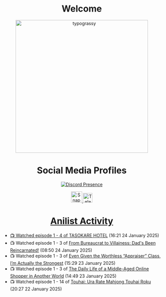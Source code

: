 <div align="center">

# Welcome
<a href="https://github.com/kawarimidoll/typograssy">
    <img alt="typograssy" src="https://typograssy.deno.dev/api?text=%E3%82%88%E3%81%86%E3%81%93%E3%81%9D%E3%81%BF%E3%81%AA%E3%81%95%E3%82%93%20-%20Sheby--&&l0=none&l1=82d9d0&l2=027353&l3=038c4c&l4=01402e&bg=none&frame=none&speed=100&comment=" width="421.99">
</a>

</div>

<div align="center">

# Social Media Profiles

[![Discord Presence](https://lanyard.cnrad.dev/api/612532963938271232)](https://discord.com/users/612532963938271232)


<a href="https://www.snapchat.com/add/a.sheby" title="Snapchat Profile">
    <img src="https://www.freepnglogos.com/uploads/snapchat-logo-png-0.png" width="35" alt="Snapchat Logo" />


<a href="https://t.me/ASheby" title="Telegram Profile">
    <img src="https://www.freepnglogos.com/uploads/telegram-logo-png-0.png" width="30" alt="Telegram Logo" />


</div>

<div align="center">

# Anilist Activity

</div>

<!-- ANILIST_ACTIVITY:start -->

-   📺 Watched episode 1 - 4 of [TASOKARE HOTEL](https://anilist.co/anime/178495) (16:21 24 January 2025)
-   📺 Watched episode 1 - 3 of [From Bureaucrat to Villainess: Dad's Been Reincarnated!](https://anilist.co/anime/172453) (08:50 24 January 2025)
-   📺 Watched episode 1 - 3 of [Even Given the Worthless “Appraiser” Class, I’m Actually the Strongest](https://anilist.co/anime/178548) (15:29 23 January 2025)
-   📺 Watched episode 1 - 3 of [The Daily Life of a Middle-Aged Online Shopper in Another World](https://anilist.co/anime/180292) (14:49 23 January 2025)
-   📺 Watched episode 1 - 14 of [Touhai: Ura Rate Mahjong Touhai Roku](https://anilist.co/anime/173263) (20:27 22 January 2025)

<!-- ANILIST_ACTIVITY:end -->

